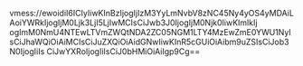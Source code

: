 vmess://ewoidiI6ICIyIiwKInBzIjogIjIzM3YyLmNvbV8zNC45Ny4yOS4yMDAiLAoiYWRkIjogIjM0Ljk3LjI5LjIwMCIsCiJwb3J0IjogIjM0Njk0IiwKImlkIj
ogImM0NmU4NTEwLTVmZWQtNDA2ZC05NGM1LTY4MzEwZmE0YWU1NyIsCiJhaWQiOiAiMCIsCiJuZXQiOiAidGNwIiwKInR5cGUiOiAibm9uZSIsCiJob3N0IjogIiIs
CiJwYXRoIjogIiIsCiJ0bHMiOiAiIgp9Cg==
